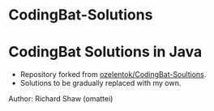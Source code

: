 # CodingBat-Solutions
CodingBat Solutions in Java
====
* Repository forked from [ozelentok/CodingBat-Soultions](https://github.com/ozelentok/CodingBat-Soultions).
* Solutions to be gradually replaced with my own.

Author: Richard Shaw (omattei)

